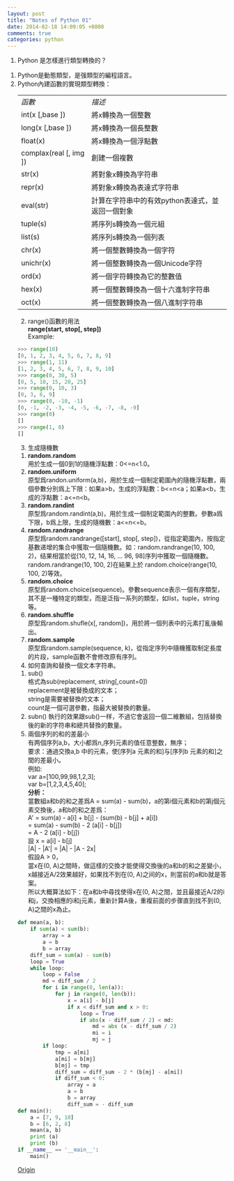 ```yaml
---
layout: post
title: "Notes of Python 01"
date: 2014-02-18 14:09:05 +0800
comments: true
categories: python
---
```

1. Python 是怎樣進行類型轉換的？  
1) Python是動態類型，是强類型的編程語言。  
2) Python內建函數的實現類型轉換：  
		<table>
<tbody>
<tr><td><em> 函數 </em></td><td><em> 描述 </em></td></tr>  
<tr><td>int(x [,base ]) </td><td>將x轉換為一個整數</td></tr>
<tr><td>long(x [,base ]) </td><td>將x轉換為一個長整數</td></tr>
<tr><td>float(x) </td><td>將x轉換為一個浮點數</td></tr>
<tr><td>complax(real [, img ]) </td><td>創建一個複數</td></tr>
<tr><td>str(x) </td><td>將對象x轉換為字符串</td></tr>
<tr><td>repr(x) </td><td>將對象x轉換為表達式字符串</td></tr>
<tr><td>eval(str) </td><td>計算在字符串中的有效python表達式，並返回一個對象</td></tr>
<tr><td>tuple(s) </td><td>將序列s轉換為一個元組</td></tr>
<tr><td>list(s) </td><td>將序列s轉換為一個列表</td></tr>
<tr><td>chr(x) </td><td>將一個整數轉換為一個字符</td></tr>
<tr><td>unichr(x) </td><td>將一個整數轉換為一個Unicode字符</td></tr>
<tr><td>ord(x) </td><td>將一個字符轉換為它的整數值</td></tr>
<tr><td>hex(x) </td><td>將一個整數轉換為一個十六進制字符串</td></tr>
<tr><td>oct(x) </td><td>將一個整數轉換為一個八進制字符串</td></tr>
<tbody>
</table> <!--more-->  
  
2. range()函數的用法  
**range(start, stop[, step])**  
Example:  
``` python  
>>> range(10)  
[0, 1, 2, 3, 4, 5, 6, 7, 8, 9]  
>>> range(1, 11)  
[1, 2, 3, 4, 5, 6, 7, 8, 9, 10]  
>>> range(0, 30, 5)  
[0, 5, 10, 15, 20, 25]  
>>> range(0, 10, 3)  
[0, 3, 6, 9]  
>>> range(0, -10, -1)  
[0, -1, -2, -3, -4, -5, -6, -7, -8, -9]  
>>> range(0)  
[]  
>>> range(1, 0)  
[]  
```
  
3. 生成隨機數  
1) **random.random**  
用於生成一個0到1的隨機浮點數：0<=n<1.0。  
2) **random.uniform**  
原型爲randon.uniform(a,b)，用於生成一個制定範圍內的隨機浮點數，兩個參數分別爲上下限：如果a>b，生成的浮點數：b<=n<a；如果a<b，生成的浮點數：a<=n<b。  
3) **random.randint**  
原型爲random.randint(a,b)，用於生成一個制定範圍內的整數。參數a爲下限，b爲上限，生成的隨機數：a<=n<=b。  
4) **random.randrange**  
原型爲random.randrange([start], stop[, step])，從指定範圍內，按指定基數递增的集合中獲取一個隨機數。如：random.randrange(10, 100, 2)，结果相當於從[10, 12, 14, 16, ... 96, 98]序列中獲取一個隨機數。random.randrange(10, 100, 2)在結果上於 random.choice(range(10, 100, 2)等效。  
5) **random.choice**  
原型爲random.choice(sequence)。參數sequence表示一個有序類型，其不是一種特定的類型，而是泛指一系列的類型，如list，tuple，string等。  
6) **random.shuffle**  
原型爲random.shufle(x[, random])，用於將一個列表中的元素打亂後輸出。  
7) **random.sample**  
原型爲random.sample(sequence, k)，從指定序列中隨機獲取制定長度的片段，sample函數不會修改原有序列。  
  
4. 如何查詢和替換一個文本字符串。  
1) sub()  
格式為sub(replacement, string[,count=0])  
replacement是被替換成的文本；  
string是需要被替換的文本；  
count是一個可選參數，指最大被替換的數量。  
2) subn()
執行的效果跟sub()一样，不過它會返回一個二維數組，包括替換後的新的字符串和總共替換的數量。  
  
5. 兩個序列的和的差最小  
有两個序列a,b，大小都爲n,序列元素的值任意整数，無序；  
要求：通過交換a,b 中的元素，使[序列a 元素的和]与[序列b 元素的和]之間的差最小。  
例如:  
var a=[100,99,98,1,2,3];  
var b=[1,2,3,4,5,40];  
**分析：**  
當數組a和b的和之差爲A = sum(a) - sum(b)，a的第i個元素和b的第j個元素交換後，a和b的和之差爲：  
A' = sum(a) - a[i] + b[j] - (sum(b) - b[j] + a[i])  
   = sum(a) - sum(b) - 2 (a[i] - b[j])  
   = A - 2 (a[i] - b[j])  
設 x = a[i] - b[j]  
|A| - |A'| = |A| - |A - 2x|  
假設A > 0，  
當x在(0, A)之間時，做這樣的交換才能使得交換後的a和b的和之差變小，x越接近A/2效果越好，如果找不到在(0, A)之间的x，則當前的a和b就是答案。  
所以大概算法如下：在a和b中尋找使得x在(0, A)之間，並且最接近A/2的i和j，交換相應的i和j元素，重新計算A後，重複前面的步骤直到找不到(0, A)之間的x為止。  
``` python
def mean(a, b):  
    if sum(a) < sum(b):  
        array = a  
        a = b  
        b = array  
    diff_sum = sum(a) - sum(b)  
    loop = True  
    while loop:  
        loop = False  
        md = diff_sum / 2  
        for i in range(0, len(a)):  
            for j in range(0, len(b)):  
                x = a[i] - b[j]  
                if x < diff_sum and x > 0:  
                    loop = True  
                    if abs(x - diff_sum / 2) < md:  
                        md = abs (x - diff_sum / 2)  
                        mi = i  
                        mj = j  
        if loop:  
            tmp = a[mi]  
            a[mi] = b[mj]  
            b[mj] = tmp  
            diff_sum = diff_sum - 2 * (b[mj] - a[mi])  
            if diff_sum < 0:  
                array = a  
                a = b  
                b = array  
                diff_sum = - diff_sum  
def main():  
    a = [7, 9, 10]  
    b = [6, 2, 8]  
    mean(a, b)  
    print (a)  
    print (b)  
if __name__ == '__main__':  
    main()  
```
[Origin](http://www.smallqiao.com/31.html)